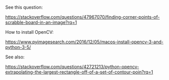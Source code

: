 See this question:

https://stackoverflow.com/questions/47967070/finding-corner-points-of-scrabble-board-in-an-image?rq=1

How to install OpenCV:

https://www.pyimagesearch.com/2016/12/05/macos-install-opencv-3-and-python-3-5/

See also:

https://stackoverflow.com/questions/42721213/python-opencv-extrapolating-the-largest-rectangle-off-of-a-set-of-contour-poin?rq=1